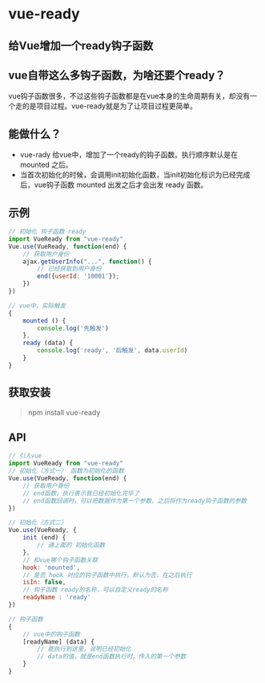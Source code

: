 # vue-ready  

## 给Vue增加一个ready钩子函数

## vue自带这么多钩子函数，为啥还要个ready？  
vue钩子函数很多，不过这些钩子函数都是在vue本身的生命周期有关，却没有一个走的是项目过程。vue-ready就是为了让项目过程更简单。

## 能做什么？  
* vue-rady 给vue中，增加了一个ready的钩子函数。执行顺序默认是在 mounted 之后。
* 当首次初始化的时候，会调用init初始化函数，当init初始化标识为已经完成后，vue钩子函数 mounted 出发之后才会出发 ready 函数。

## 示例
````javascript
// 初始化 钩子函数 ready
import VueReady from "vue-ready"
Vue.use(VueReady, function(end) {
    // 获取用户身份
    ajax.getUserInfo("...", function() {
        // 已经获取到用户身份
        end({userId: '10001'});
    })
})

````

````javascript
// vue中，实际触发
{
    mounted () {
        console.log('先触发')
    },
    ready (data) {
        console.log('ready', '后触发', data.userId)
    }
}

````

## 获取安装  
> npm install vue-ready

## API  
````javascript
// 引入vue
import VueReady from "vue-ready"
// 初始化（方式一） 函数为初始化的函数
Vue.use(VueReady, function(end) {
    // 获取用户身份
    // end函数，执行表示我已经初始化完毕了
    // end函数回调时，可以把数据作为第一个参数，之后将作为ready钩子函数的参数
})

// 初始化（方式二） 
Vue.use(VueReady, {
    init (end) {
        // 通上面的 初始化函数
    },
    // 和vue哪个钩子函数关联
    hook: 'mounted',
    // 是否 hook 对应的钩子函数中执行，默认为否，在之后执行
    isIn: false,
    // 钩子函数 ready的名称，可以自定义ready的名称
    readyName : 'ready'
})

// 钩子函数
{
    // vue中的钩子函数
    [readyName] (data) {
        // 能执行到这里，说明已经初始化
        // data的值，就是end函数执行时，传入的第一个参数
    }
}
````